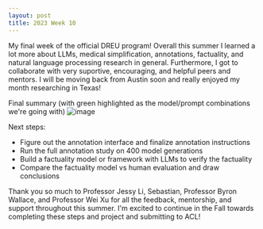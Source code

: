 ```yaml
---
layout: post
title: 2023 Week 10
---
```

My final week of the official DREU program!
Overall this summer I learned a lot more about LLMs, medical simplification, annotations, factuality, and natural language processing research in general. Furthermore, I got to collaborate with very suportive, encouraging, and helpful peers and mentors. I will be moving back from Austin soon and really enjoyed my month researching in Texas!

Final summary (with green highlighted as the model/prompt combinations we're going with)
![image](https://github.com/lilywchen/lilywchendreu.github.io/assets/48391794/e142d1e2-e961-41ba-bb4a-8ff967ef8415)


Next steps:
- Figure out the annotation interface and finalize annotation instructions
- Run the full annotation study on 400 model generations
- Build a factuality model or framework with LLMs to verify the factuality
- Compare the factuality model vs human evaluation and draw conclusions

Thank you so much to Professor Jessy Li, Sebastian, Professor Byron Wallace, and Professor Wei Xu for all the feedback, mentorship, and support throughout this summer. I'm excited to continue in the Fall towards completing these steps and project and submitting to ACL!
